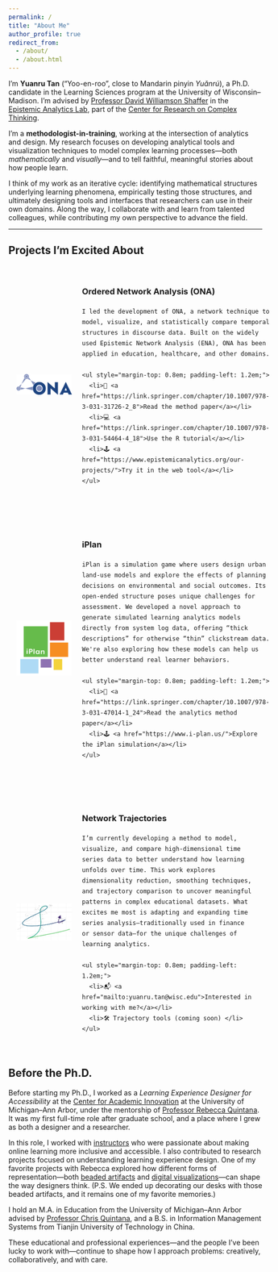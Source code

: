 ```yaml
---
permalink: /
title: "About Me"
author_profile: true
redirect_from: 
  - /about/
  - /about.html
---
```


I’m **Yuanru Tan** (“Yoo-en-roo”, close to Mandarin pinyin *Yuǎnrú*), a Ph.D. candidate in the Learning Sciences program at the University of Wisconsin–Madison. I’m advised by [Professor David Williamson Shaffer](https://edpsych.education.wisc.edu/fac-staff/williamson-shaffer-david/) in the [Epistemic Analytics Lab](https://www.epistemicanalytics.org/), part of the [Center for Research on Complex Thinking](https://www.crct.center/).

I’m a **methodologist-in-training**, working at the intersection of analytics and design. My research focuses on developing analytical tools and visualization techniques to model complex learning processes—both _mathematically_ and _visually_—and to tell faithful, meaningful stories about how people learn.

I think of my work as an iterative cycle: identifying mathematical structures underlying learning phenomena, empirically testing those structures, and ultimately designing tools and interfaces that researchers can use in their own domains. Along the way, I collaborate with and learn from talented colleagues, while contributing my own perspective to advance the field.

---

<style>
.project-row {
  display: flex;
  align-items: center;
  gap: 20px;
  margin-bottom: 2.5em;
  padding: 16px;
  border-radius: 12px;
  transition: background-color 0.2s ease, box-shadow 0.2s ease, transform 0.2s ease;
}

.project-row:hover {
  background-color: #f7f7f7;
  box-shadow: 0 4px 12px rgba(0, 0, 0, 0.06);
  transform: translateY(-2px);
}

.project-image {
  width: 110px;
  flex-shrink: 0;
  margin-top: 4px;
}

.project-text {
  line-height: 1.5;
}

.keyword {
  color: #61D04F;
  font-weight: 500;
}
</style>

<h2>Projects I’m Excited About</h2>

<!-- ONA -->
<div class="project-row">
  <img src="/images/ona-logo.png" alt="ONA logo" class="project-image" />
  <div class="project-text">
    <h3><strong>Ordered Network Analysis (ONA)</strong></h3>

    I led the development of ONA, a network technique to model, visualize, and statistically compare temporal structures in discourse data. Built on the widely used Epistemic Network Analysis (ENA), ONA has been applied in education, healthcare, and other domains.

    <ul style="margin-top: 0.8em; padding-left: 1.2em;">
      <li>📄 <a href="https://link.springer.com/chapter/10.1007/978-3-031-31726-2_8">Read the method paper</a></li>
      <li>💻 <a href="https://link.springer.com/chapter/10.1007/978-3-031-54464-4_18">Use the R tutorial</a></li>
      <li>🕹️ <a href="https://www.epistemicanalytics.org/our-projects/">Try it in the web tool</a></li>
    </ul>
  </div>
</div>

<!-- iPlan -->
<div class="project-row">
  <img src="/images/iplan-logo.png" alt="iPlan logo" class="project-image" />
  <div class="project-text">
    <h3><strong>iPlan</strong></h3>

    iPlan is a simulation game where users design urban land-use models and explore the effects of planning decisions on environmental and social outcomes. Its open-ended structure poses unique challenges for assessment. We developed a novel approach to generate simulated learning analytics models directly from system log data, offering “thick descriptions” for otherwise “thin” clickstream data. We're also exploring how these models can help us better understand real learner behaviors.

    <ul style="margin-top: 0.8em; padding-left: 1.2em;">
      <li>📄 <a href="https://link.springer.com/chapter/10.1007/978-3-031-47014-1_24">Read the analytics method paper</a></li>
      <li>🕹️ <a href="https://www.i-plan.us/">Explore the iPlan simulation</a></li>
    </ul>
  </div>
</div>

<!-- Trajectories -->
<div class="project-row">
  <img src="/images/trajectory-logo.png" alt="Trajectory logo" class="project-image" />
  <div class="project-text">
    <h3><strong>Network Trajectories</strong></h3>

    I’m currently developing a method to model, visualize, and compare high-dimensional time series data to better understand how learning unfolds over time. This work explores dimensionality reduction, smoothing techniques, and trajectory comparison to uncover meaningful patterns in complex educational datasets. What excites me most is adapting and expanding time series analysis—traditionally used in finance or sensor data—for the unique challenges of learning analytics.

    <ul style="margin-top: 0.8em; padding-left: 1.2em;">
      <li>📬 <a href="mailto:yuanru.tan@wisc.edu">Interested in working with me?</a></li>
      <li>🛠️ Trajectory tools (coming soon) </li>
    </ul>
  </div>
</div>


## Before the Ph.D.

Before starting my Ph.D., I worked as a _Learning Experience Designer for Accessibility_ at the [Center for Academic Innovation](https://ai.umich.edu/) at the University of Michigan–Ann Arbor, under the mentorship of [Professor Rebecca Quintana](https://marsal.umich.edu/directory/faculty-staff/rebecca-quintana). It was my first full-time role after graduate school, and a place where I grew as both a designer and a researcher.

In this role, I worked with [instructors](https://www.youtube.com/watch?v=KDKdWDTVEzE&t=94s&ab_channel=CenterforAcademicInnovation) who were passionate about making online learning more inclusive and accessible. I also contributed to research projects focused on understanding learning experience design. One of my favorite projects with Rebecca explored how different forms of representation—both [beaded artifacts](https://dl.acm.org/doi/10.1145/3170427.3188650) and [digital visualizations](https://link.springer.com/article/10.1007/s11528-021-00592-x)—can shape the way designers think. (P.S. We ended up decorating our desks with those beaded artifacts, and it remains one of my favorite memories.)

I hold an M.A. in Education from the University of Michigan–Ann Arbor advised by [Professor Chris Quintana](https://marsal.umich.edu/directory/faculty-staff/christopher-quintana), and a B.S. in Information Management Systems from Tianjin University of Technology in China.

These educational and professional experiences—and the people I’ve been lucky to work with—continue to shape how I approach problems: creatively, collaboratively, and with care.

